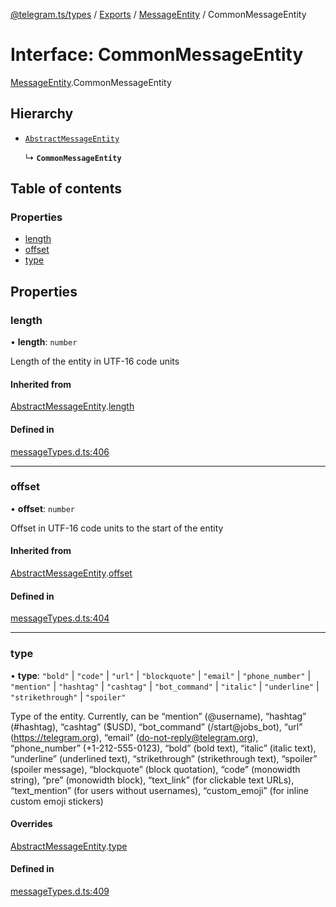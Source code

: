 [@telegram.ts/types](../README.md) / [Exports](../modules.md) / [MessageEntity](../modules/MessageEntity.md) / CommonMessageEntity

# Interface: CommonMessageEntity

[MessageEntity](../modules/MessageEntity.md).CommonMessageEntity

## Hierarchy

- [`AbstractMessageEntity`](MessageEntity.AbstractMessageEntity.md)

  ↳ **`CommonMessageEntity`**

## Table of contents

### Properties

- [length](MessageEntity.CommonMessageEntity.md#length)
- [offset](MessageEntity.CommonMessageEntity.md#offset)
- [type](MessageEntity.CommonMessageEntity.md#type)

## Properties

### length

• **length**: `number`

Length of the entity in UTF-16 code units

#### Inherited from

[AbstractMessageEntity](MessageEntity.AbstractMessageEntity.md).[length](MessageEntity.AbstractMessageEntity.md#length)

#### Defined in

[messageTypes.d.ts:406](https://github.com/telegramsjs/types/blob/d08200f/src/messageTypes.d.ts#L406)

___

### offset

• **offset**: `number`

Offset in UTF-16 code units to the start of the entity

#### Inherited from

[AbstractMessageEntity](MessageEntity.AbstractMessageEntity.md).[offset](MessageEntity.AbstractMessageEntity.md#offset)

#### Defined in

[messageTypes.d.ts:404](https://github.com/telegramsjs/types/blob/d08200f/src/messageTypes.d.ts#L404)

___

### type

• **type**: ``"bold"`` \| ``"code"`` \| ``"url"`` \| ``"blockquote"`` \| ``"email"`` \| ``"phone_number"`` \| ``"mention"`` \| ``"hashtag"`` \| ``"cashtag"`` \| ``"bot_command"`` \| ``"italic"`` \| ``"underline"`` \| ``"strikethrough"`` \| ``"spoiler"``

Type of the entity. Currently, can be “mention” (@username), “hashtag” (#hashtag), “cashtag” ($USD), “bot_command” (/start@jobs_bot), “url” (https://telegram.org), “email” (do-not-reply@telegram.org), “phone_number” (+1-212-555-0123), “bold” (bold text), “italic” (italic text), “underline” (underlined text), “strikethrough” (strikethrough text), “spoiler” (spoiler message), “blockquote” (block quotation), “code” (monowidth string), “pre” (monowidth block), “text_link” (for clickable text URLs), “text_mention” (for users without usernames), “custom_emoji” (for inline custom emoji stickers)

#### Overrides

[AbstractMessageEntity](MessageEntity.AbstractMessageEntity.md).[type](MessageEntity.AbstractMessageEntity.md#type)

#### Defined in

[messageTypes.d.ts:409](https://github.com/telegramsjs/types/blob/d08200f/src/messageTypes.d.ts#L409)
